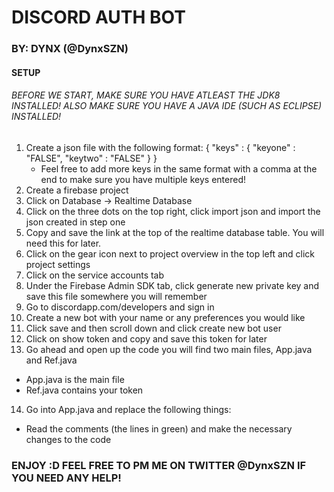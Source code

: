 # DISCORD AUTH BOT
### BY: DYNX (@DynxSZN)

#### SETUP

###### BEFORE WE START, MAKE SURE YOU HAVE ATLEAST THE JDK8 INSTALLED! ALSO MAKE SURE YOU HAVE A JAVA IDE (SUCH AS ECLIPSE) INSTALLED!

1. Create a json file with the following format:
    {
     "keys" : {
     "keyone" : "FALSE",
     "keytwo" : "FALSE"
     }
   }
   * Feel free to add more keys in the same format with a comma at the end to make sure you have multiple keys entered!
2. Create a firebase project
3. Click on Database -> Realtime Database
4. Click on the three dots on the top right, click import json and import the json created in step one
5. Copy and save the link at the top of the realtime database table. You will need this for later.
6. Click on the gear icon next to project overview in the top left and click project settings
7. Click on the service accounts tab
8. Under the Firebase Admin SDK tab, click generate new private key and save this file somewhere you will remember
9. Go to discordapp.com/developers and sign in
10. Create a new bot with your name or any preferences you would like
11. Click save and then scroll down and click create new bot user
12. Click on show token and copy and save this token for later
13. Go ahead and open up the code you will find two main files, App.java and Ref.java
  * App.java is the main file
  * Ref.java contains your token
14. Go into App.java and replace the following things:
  * Read the comments (the lines in green) and make the necessary changes to the code

### ENJOY :D FEEL FREE TO PM ME ON TWITTER @DynxSZN IF YOU NEED ANY HELP!
